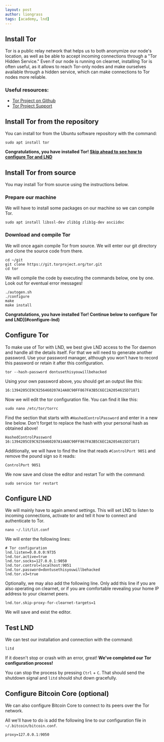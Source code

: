 ```yaml
---
layout: post
author: liongrass
tags: [academy, lnd]
---
```


## Install Tor

Tor is a public relay network that helps us to both anonymize our node's location, as well as be able to accept incoming connections through a "Tor Hidden Service." Even if our node is running on clearnet, installing Tor is often useful, as it allows to reach Tor-only nodes and make ourselves available through a hidden service, which can make connections to Tor nodes more reliable.

### Useful resources:

- [Tor Project on Github](https://github.com/torproject/tor)
- [Tor Project Support](https://support.torproject.org/)

## Install Tor from the repository

You can install tor from the Ubuntu software repository with the command:

```shell
sudo apt install tor
```

**Congratulations, you have installed Tor! [Skip ahead to see how to configure Tor and LND](#configure-tor)**


## Install Tor from source

You may install Tor from source using the instructions below.

### Prepare our machine

We will have to install some packages on our machine so we can compile Tor.

```shell
sudo apt install libssl-dev zlib1g zlib1g-dev asciidoc
```

### Download and compile Tor

We will once again compile Tor from source. We will enter our git directory and clone the source code from there.

```shell
cd ~/git
git clone https://git.torproject.org/tor.git
cd tor
```

We will compile the code by executing the commands below, one by one. Look out for eventual error messages!

```shell
./autogen.sh
./configure
make
make install
```

**Congratulations, you have installed Tor! Continue below to configure Tor and LND](#configure-lnd)**

## Configure Tor

To make use of Tor with LND, we best give LND access to the Tor daemon and handle all the details itself. For that we will need to generate another password. Use your password manager, although you won't have to record this password or retain it after this configuration.

```shell
tor --hash-password dontusethisyouwillbehacked
```

Using your own password above, you should get an output like this:

```
16:1394205CE9C9256460207A14A8C90FF867FA3B5C6EC2A2054615D71871
```

Now we will edit the tor configuration file. You can find it like this:

```shell
sudo nano /etc/tor/torrc
```

Find the section that starts with `#HashedControlPassword` and enter in a new line below. Don't forget to replace the hash with your personal hash as obtained above!

```
HashedControlPassword 16:1394205CE9C9256460207A14A8C90FF867FA3B5C6EC2A2054615D71871
```

Additionally, we will have to find the line that reads `#ControlPort 9051` and remove the pound sign so it reads:

```
ControlPort 9051
```

We now save and close the editor and restart Tor with the command:

```shell
sudo service tor restart
```

## Configure LND

We will mainly have to again amend settings. This will set LND to listen to incoming connections, activate tor and tell it how to connect and authenticate to Tor.

```shell
nano ~/.lit/lit.conf
```

We will enter the following lines:

```
# Tor configuration
lnd.listen=0.0.0.0:9735
lnd.tor.active=true
lnd.tor.socks=127.0.0.1:9050
lnd.tor.control=localhost:9051
lnd.tor.password=dontusethisyouwillbehacked
lnd.tor.v3=true
```

Optionally, we may also add the following line. Only add this line if you are also operating on clearnet, or if you are comfortable revealing your home IP address to your clearnet peers.

```
lnd.tor.skip-proxy-for-clearnet-targets=1
```

We will save and exist the editor.

## Test LND

We can test our installation and connection with the command:

```shell
litd
```

If it doesn't stop or crash with an error, great! **We've completed our Tor configuration process!**

You can stop the process by pressing `Ctrl` + `C`. That should send the shutdown signal and `litd` should shut down gracefully.

## Configure Bitcoin Core (optional)

We can also configure Bitcoin Core to connect to its peers over the Tor network.

All we'll have to do is add the following line to our configuration file in `~/.bitcoin/bitcoin.conf`.

```
proxy=127.0.0.1:9050
```
